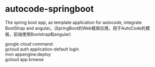 # autocode-springboot
The spring boot app, as template application for autocode,  integrate BootStrap and angular。(SpringBoot的Web框架应用，用于AutoCode的模板，前端使用Bootstrap和angular)


google cloud command:<br/>
gcloud auth application-default login<br/>
mvn appengine:deploy<br/>
gcloud app browse<br/>
